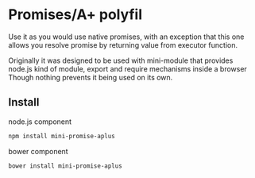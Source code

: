 # Promises/A+ polyfil

Use it as you would use native promises, with an exception that this one
allows you resolve promise by returning value from executor function.

Originally it was designed to be used with mini-module that provides
node.js kind of module, export and require mechanisms inside a browser
Though nothing prevents it being used on its own.

## Install

node.js component
```sh
npm install mini-promise-aplus
```

bower component
```sh
bower install mini-promise-aplus
```
